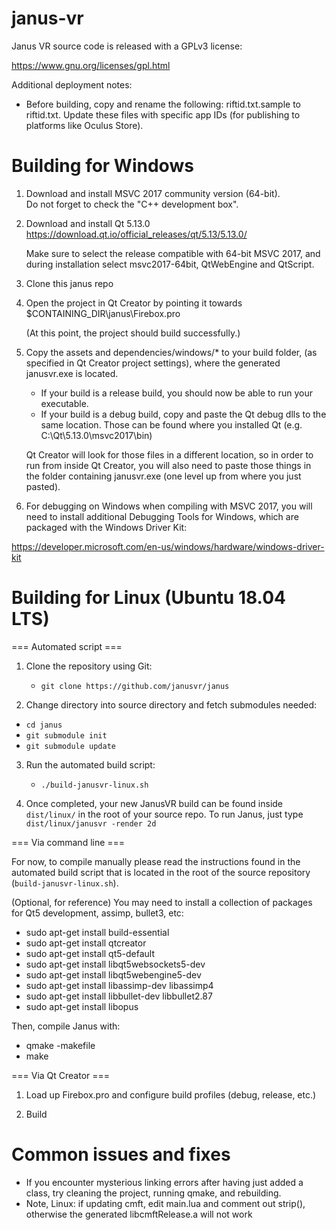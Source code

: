 # janus-vr

Janus VR source code is released with a GPLv3 license:

https://www.gnu.org/licenses/gpl.html

Additional deployment notes:

- Before building, copy and rename the following: riftid.txt.sample
to riftid.txt. Update these files with specific app IDs (for publishing 
to platforms like Oculus Store).

Building for Windows
===================

1) Download and install MSVC 2017 community version (64-bit).  
   Do not forget to check the "C++ development box".

2) Download and install Qt 5.13.0
   https://download.qt.io/official_releases/qt/5.13/5.13.0/

   Make sure to select the release compatible with 64-bit MSVC 2017,
   and during installation select msvc2017-64bit, QtWebEngine and 
   QtScript.

3) Clone this janus repo

4) Open the project in Qt Creator by pointing it towards
   $CONTAINING_DIR\janus\Firebox.pro

   (At this point, the project should build successfully.)

5) Copy the assets and dependencies/windows/* to your build folder, 
   (as specified in Qt Creator project settings), where the generated 
   janusvr.exe is located.

   - If your build is a release build, you should now be able to run your 
     executable.
   - If your build is a debug build, copy and paste the Qt debug dlls 
   	 to the same location. Those can be found where you installed Qt
     (e.g. C:\Qt\5.13.0\msvc2017\bin)

   Qt Creator will look for those files in a different location, so in 
   order to run from inside Qt Creator, you will also need to paste 
   those things in the folder containing janusvr.exe (one level up from 
   where you just pasted).

6. For debugging on Windows when compiling with MSVC 2017, you will need 
   to install additional Debugging Tools for Windows, which are packaged 
   with the Windows Driver Kit: 

https://developer.microsoft.com/en-us/windows/hardware/windows-driver-kit

Building for Linux (Ubuntu 18.04 LTS)
================================================

=== Automated script ===

1) Clone the repository using Git:
	- `git clone https://github.com/janusvr/janus`

2) Change directory into source directory and fetch submodules needed:
  - `cd janus`
  - `git submodule init`
  - `git submodule update`

3) Run the automated build script:
	- `./build-janusvr-linux.sh`

4) Once completed, your new JanusVR build can be found inside `dist/linux/` in the root of your source repo.
   To run Janus, just type `dist/linux/janusvr -render 2d`

=== Via command line ===

For now, to compile manually please read the instructions found in the automated build script that
is located in the root of the source repository (`build-janusvr-linux.sh`).

(Optional, for reference) You may need to install a collection of packages for Qt5 development, assimp, 
bullet3, etc:

   - sudo apt-get install build-essential
   - sudo apt-get install qtcreator
   - sudo apt-get install qt5-default
   - sudo apt-get install libqt5websockets5-dev
   - sudo apt-get install libqt5webengine5-dev
   - sudo apt-get install libassimp-dev libassimp4
   - sudo apt-get install libbullet-dev libbullet2.87
   - sudo apt-get install libopus

Then, compile Janus with:

   - qmake -makefile
   - make
 
=== Via Qt Creator ===

1)  Load up Firebox.pro and configure build profiles (debug, release, etc.)

2)  Build

Common issues and fixes
=======================

- If you encounter mysterious linking errors after having just added
  a class, try cleaning the project, running qmake, and rebuilding.
- Note, Linux: if updating cmft, edit main.lua and comment out strip(), 
  otherwise the generated libcmftRelease.a will not work
   

